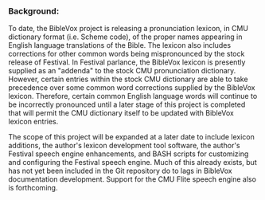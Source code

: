 ### Background:

To date, the BibleVox project is releasing a pronunciation lexicon, in CMU dictionary format (i.e. Scheme code), of the proper names appearing in English language translations of the Bible. The lexicon also includes corrections for other common words being mispronounced by the stock release of Festival. In Festival parlance, the BibleVox lexicon is presently supplied as an "addenda" to the stock CMU pronunciation dictionary. However, certain entries within the stock CMU dictionary are able to take precedence over some common word corrections supplied by the BibleVox lexicon. Therefore, certain common English language words will continue to be incorrectly pronounced until a later stage of this project is completed that will permit the CMU dictionary itself to be updated with BibleVox lexicon entries.

The scope of this project will be expanded at a later date to include lexicon additions, the author's lexicon development tool software, the author's Festival speech engine enhancements, and BASH scripts for customizing and configuring the Festival speech engine. Much of this already exists, but has not yet been included in the Git repository do to lags in BibleVox documentation development. Support for the CMU Flite speech engine also is forthcoming.
